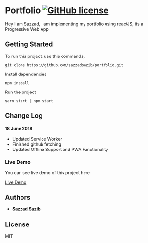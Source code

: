 # Portfolio  [![GitHub license](https://img.shields.io/badge/license-MIT-blue.svg)](https://github.com/sazzadsazib/UtilityCss/blob/master/LICENSE)

Hey I am Sazzad, I am implementing my portfolio using reactJS, its a Progressive Web App

## Getting Started

To run this project, use this commands,

   `git clone https://github.com/sazzadsazib/portfolio.git`
   
   Install dependencies
   
   `npm install`
   
   Run the project
   
   `yarn start | npm start`

## Change Log

#### 18 June 2018

* Updated Service Worker
* Finished github fetching
* Updated Offline Support and PWA Functionality



### Live Demo

You can see live demo of this project here


[Live Demo](https://sazib-portfolio.firebaseapp.com/)



## Authors

* **[Sazzad Sazib](https://github.com/sazzadsazib)** 


## License

MIT

